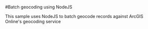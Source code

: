 #Batch geocoding using NodeJS

This sample uses NodeJS to batch geocode records against ArcGIS Online's geocoding service
